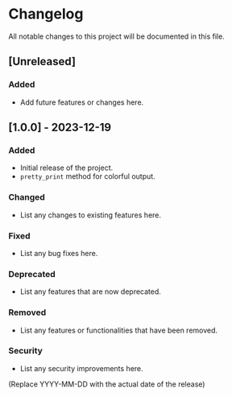 
# Changelog

All notable changes to this project will be documented in this file.

## [Unreleased]

### Added
- Add future features or changes here.

## [1.0.0] - 2023-12-19
### Added
- Initial release of the project.
- `pretty_print` method for colorful output.

### Changed
- List any changes to existing features here.

### Fixed
- List any bug fixes here.

### Deprecated
- List any features that are now deprecated.

### Removed
- List any features or functionalities that have been removed.

### Security
- List any security improvements here.

(Replace YYYY-MM-DD with the actual date of the release)
